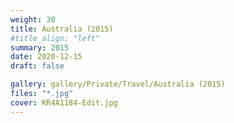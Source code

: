 ```yaml
---
weight: 30
title: Australia (2015)
#title_align: "left"
summary: 2015
date: 2020-12-15
draft: false

gallery: gallery/Private/Travel/Australia (2015)
files: "*.jpg"
cover: KR4A1184-Edit.jpg
---
```

